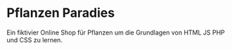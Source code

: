 # Pflanzen Paradies 

Ein fiktivier Online Shop für Pflanzen um die Grundlagen von HTML JS PHP und CSS zu lernen.
